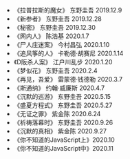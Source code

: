 * 《拉普拉斯的魔女》 东野圭吾 2019.12.9
* 《新参者》 东野圭吾 2019.12.28
* 《秘密》 东野圭吾 2019.12.30
* 《网内人》 陈浩基 2020.1.7
* 《尸人庄迷案》 今村昌弘 2020.1.10
* 《追风筝的人》 卡勒德·胡赛尼 2020.1.14
* 《D阪杀人案》 江户川乱步 2020.1.20
* 《梦似花》 东野圭吾 2020.2.4
* 《再见，吾爱》 雷蒙德·钱德勒 2020.3.7
* 《斯通纳》 约翰·威廉斯 2020.4.7
* 《沉默的巡游》 东野圭吾 2020.5.15
* 《盛夏方程式》 东野圭吾 2020.5.27
* 《无证之罪》 紫金陈 2020.6.24
* 《祈祷落幕时》 东野圭吾 2020.9.26
* 《沉默的真相》 紫金陈 2020.9.27
* 《你不知道的JavaScript上》2020.10
* 《你不知道的JavaScript中》2020.11